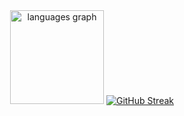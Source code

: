 

<div align="center">
  <img src="https://github-readme-stats.vercel.app/api/top-langs?username=aboellil0&locale=en&hide_title=false&layout=compact&card_width=320&langs_count=5&theme=dracula&hide_border=false&order=2" height="150" alt="languages graph"  />
<a href="https://nirzak-streak-stats.vercel.app/?user=aboellil0&theme=dark&hide_border=false">
  <img src="https://nirzak-streak-stats.vercel.app/?user=aboellil0&theme=dark&hide_border=false" alt="GitHub Streak" />
</a>

</div>

###
